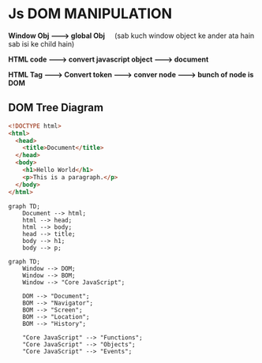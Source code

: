 # Js DOM MANIPULATION

**Window Obj ---> global Obj** &nbsp;  &nbsp;    (sab kuch window object ke ander ata hain sab isi ke child hain)

**HTML code ---> convert javascript object  ---> document**

**HTML Tag  ---> Convert token ---> conver node ---> bunch of node is DOM**

## DOM Tree Diagram
```HTML
<!DOCTYPE html>
<html>
  <head>
    <title>Document</title>
  </head>
  <body>
    <h1>Hello World</h1>
    <p>This is a paragraph.</p>
  </body>
</html>
```

```mermaid
graph TD;
    Document --> html;
    html --> head;
    html --> body;
    head --> title;
    body --> h1;
    body --> p;
```

```mermaid
graph TD;
    Window --> DOM;
    Window --> BOM;
    Window --> "Core JavaScript";
    
    DOM --> "Document";
    BOM --> "Navigator";
    BOM --> "Screen";
    BOM --> "Location";
    BOM --> "History";
    
    "Core JavaScript" --> "Functions";
    "Core JavaScript" --> "Objects";
    "Core JavaScript" --> "Events";
```


